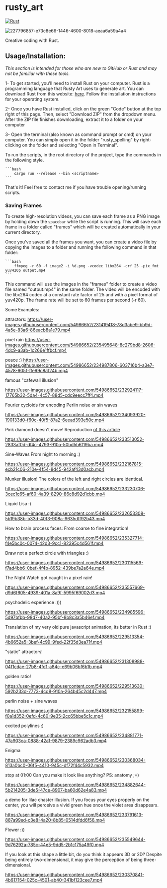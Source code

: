 # rusty_art

[![Rust](https://github.com/altunenes/rusty_art/actions/workflows/rust.yml/badge.svg)](https://github.com/altunenes/rusty_art/actions/workflows/rust.yml)


![227796857-e73c8e66-1446-4600-8018-aeaa6a59a4a4](https://user-images.githubusercontent.com/54986652/227951137-35ab864e-3329-4ef0-a4aa-2347f07296ca.png)

Creative coding with Rust.

## Usage/Installation:

*This section is intended for those who are new to GitHub or Rust and may not be familiar with these tools.*

1- To get started, you'll need to install Rust on your computer. Rust is a programming language that Rusty Art uses to generate art. You can download Rust from this website: [here](https://www.rust-lang.org/tools/install). Follow the installation instructions for your operating system.

2- Once you have Rust installed, click on the green "Code" button at the top right of this page. Then, select "Download ZIP" from the dropdown menu. After the ZIP file finishes downloading, extract it to a folder on your computer

3- Open the terminal (also known as command prompt or cmd) on your computer. You can simply open it in the folder "rusty_spelling" by right-clicking on the folder and selecting "Open in Terminal".


To run the scripts, in the root directory of the project, type the commands in the following style.

    ```bash
        cargo run --release --bin <scriptname>
    ```

That's it! Feel free to contact me if you have trouble opening/running scripts.


### Saving Frames

To create high-resolution videos, you can save each frame as a PNG image by holding down the `spacebar` while the script is running. This will save each frame in a folder called "frames" which will be created automatically in your current directory.


Once you've saved all the frames you want, you can create a video file by copying the images to a folder and running the following command in that folder:

    
    ```bash
        ffmpeg -r 60 -f image2 -i %d.png -vcodec libx264 -crf 25 -pix_fmt yuv420p output.mp4
    ```

This command will use the images in the "frames" folder to create a video file named "output.mp4" in the same folder. The video will be encoded with the libx264 codec at a constant rate factor of 25 and with a pixel format of yuv420p. The frame rate will be set to 60 frames per second (-r 60).


Some Examples:

attractors:
https://user-images.githubusercontent.com/54986652/231419418-78d3abe9-bb9d-4a5e-83a6-86eacb8a1e79.mp4


pixel rain
https://user-images.githubusercontent.com/54986652/235495648-8c279bd8-2606-4dc9-a3ab-1c266e1ffbcf.mp4


peace :)
https://user-images.githubusercontent.com/54986652/234987806-603716b4-a3e7-4578-905f-ffe99c8a124b.mp4

famous "cafewall illusion"

https://user-images.githubusercontent.com/54986652/232924117-17765b32-5da4-4c57-88d5-cdc9eecc7ff4.mp4

Fourier cycloids for encoding Perlin noise or sin waves

https://user-images.githubusercontent.com/54986652/234093920-190133d0-f60c-40f5-87a2-6eead393e50c.mp4

Pink diamond doesn't move! Reproduction [of this article ](https://journals.sagepub.com/doi/full/10.1177/2041669518815708)


https://user-images.githubusercontent.com/54986652/233513052-2833af0d-df4c-4793-910a-50bd5b6f19ba.mp4

Sine-Waves From night to morning :)

https://user-images.githubusercontent.com/54986652/232167815-ecb21c06-210e-4f54-8d45-942af43d0acb.mp4

Munker illusion! The colors of the left and right circles are identical.

https://user-images.githubusercontent.com/54986652/233230706-3cec1c65-af60-4a39-8290-86c8d92d1cbb.mp4

Liquid Lisa :)

https://user-images.githubusercontent.com/54986652/232653308-5b19b38b-b33d-40f3-908a-9635dff92b43.mp4

How to brain process faces: From coarse to fine integration!

https://user-images.githubusercontent.com/54986652/235327714-f4e5bc0c-0074-42d3-9cc1-82395c4d561f.mp4

Draw not a perfect circle with triangles :)

https://user-images.githubusercontent.com/54986652/230115569-f7ad4bb6-0bef-4f4b-8952-439be7a2a64e.mp4

The Night Watch got caught in a pixel rain! 

https://user-images.githubusercontent.com/54986652/235557669-d9d6f605-4939-401a-8a9f-5995f69002d3.mp4

psychodelic experience :)))

https://user-images.githubusercontent.com/54986652/234985596-5d97bfbb-98d7-40a2-95bf-8b8c3a5b46ef.mp4

Translation of my very old pure javascript animation, its better in Rust :)

https://user-images.githubusercontent.com/54986652/229513354-4b6652a5-3bef-4c99-9fed-22f35d3ea71f.mp4

"static" attractors!

https://user-images.githubusercontent.com/54986652/231308988-04f1cdae-27b8-4fd1-a84c-e69b06bf6b1b.mp4

golden ratio!

https://user-images.githubusercontent.com/54986652/229513630-592b233d-7773-4cd8-910a-264b45c2d447.mp4

perlin noise + sine waves

https://user-images.githubusercontent.com/54986652/232155899-f0a1d352-0efd-4c60-9e35-2cc65bbe5c1c.mp4

excited polylines :)

https://user-images.githubusercontent.com/54986652/234881771-47a903ca-0888-42a1-9879-2389c962adb3.mp4


Enigma

https://user-images.githubusercontent.com/54986652/230368034-813a0bc0-06f5-4410-945c-df72f44c5932.mp4

stop at 01:00 Can you make it look like anything? 
PS: anatomy ;=)

https://user-images.githubusercontent.com/54986652/234882644-5b214205-3de5-47ce-8907-ba60d62e4a83.mp4

a demo for lilac chaster illusion. If you focus your eyes properly on the center, you will perceive a vivid green hue once the violet area disappears.

https://user-images.githubusercontent.com/54986652/233791613-887a99ed-c3e8-4a20-8b85-0514dfdd6f56.mp4

Flower :))

https://user-images.githubusercontent.com/54986652/235549644-9d76292a-785c-44e5-9dd5-2b1c175a49f0.mp4


If you look at this shape a little bit, do you think it appears 3D or 2D? Despite being entirely two-dimensional, it may give the perception of being three-dimensional.

https://user-images.githubusercontent.com/54986652/230370841-4b617154-025c-4501-ab40-341bf123cee7.mp4







